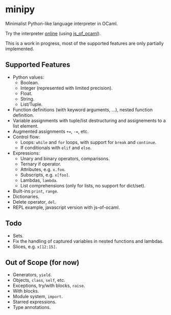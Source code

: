 # minipy
Minimalist Python-like language interpreter in OCaml.

Try the interpreter [online](http://laurentmazare.github.io/minipy/) (using [js_of_ocaml](https://ocsigen.org/js_of_ocaml/3.5.1/manual/overview)).

This is a work in progress, most of the supported features are only partially implemented.

## Supported Features

- Python values:
    - Boolean.
    - Integer (represented with limited precision).
    - Float.
    - String.
    - List/Tuple.
- Function definitions (with keyword arguments, ...), nested function definition.
- Variable assignments with tuple/list destructuring and assignements to a list element.
- Augmented assignments `+=`, `-=`, etc.
- Control flow:
    - Loops: `while` and `for` loops, with support for `break` and `continue`.
    - If conditionals with `elif` and `else`.
- Expressions:
    - Unary and binary operators, comparisons.
    - Ternary if operator.
    - Attributes, e.g. `x.foo`.
    - Subscripts, e.g. `x[foo]`.
    - Lambdas, `lambda`.
    - List comprehensions (only for lists, no support for dict/set).
- Built-ins `print`, `range`.
- Dictionaries.
- Delete operator, `del`.
- REPL example, javascript version with js-of-ocaml.

## Todo

- Sets.
- Fix the handling of captured variables in nested functions and lambdas.
- Slices, e.g. `x[12:15]`.

## Out of Scope (for now)

- Generators, `yield`.
- Objects, `class`, `self`, etc.
- Exceptions, try/with blocks, `raise`.
- With blocks.
- Module system, `import`.
- Starred expressions.
- Type annotations.
